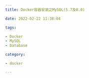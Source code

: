```yaml
---
title: Docker容器安装之MySQL(5.7及8.0)

date: 2022-02-22 11:38:04

tags:

- Docker
- MySQL
- Database

category:

- docker

---
```

